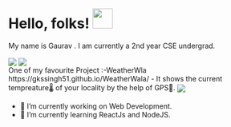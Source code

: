 # Hello, folks! <img src="https://raw.githubusercontent.com/MartinHeinz/MartinHeinz/master/wave.gif" width="40px"> 
My name is Gaurav . I am currently a 2nd year CSE undergrad. 
<br>

<img align="center" src="https://img.shields.io/badge/code-Javascript-red" />
<img align="center" src="https://img.shields.io/badge/OS-Linux-green" />

<br>
One of my favourite Project :-WeatherWla 
https://gkssingh51.github.io/WeatherWala/ - It shows the current tempreature🌡️ of your locality by the help of GPS📍.
<img align="center" src="https://img.shields.io/badge/website-UP-green" />

- 🔭 I’m currently working on Web Development.
- 🌱 I’m currently learning ReactJs and NodeJS. 


